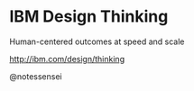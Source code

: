 
# IBM Design Thinking

Human-centered outcomes at speed and scale

http://ibm.com/design/thinking

@notessensei